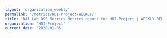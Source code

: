 ```yaml
---
layout: 'organization_weekly'
permalink: '/metrics/HDI-Project/WEEKLY/'
title: 'DAI Lab OSS Metrics Metrics report for HDI-Project | WEEKLY-REPORT-2020-01-05'
organization: 'HDI-Project'
current_date: '2020-01-05'
---
```


